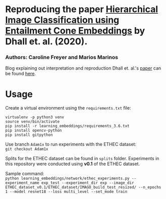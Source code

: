 # Reproducing the paper [Hierarchical Image Classification using Entailment Cone Embeddings](https://ankitdhall.github.io/project/learning-representations-for-images-with-hierarchical-labels/) by Dhall et. al. (2020). 

### Authors: Caroline Freyer and Marios Marinos

Blog explaining out interpretation and reproduction Dhall et. al.'s [paper](https://ankitdhall.github.io/project/learning-representations-for-images-with-hierarchical-labels/) can be found [here](https://carolinefreyer.medium.com/entailment-cones-for-better-hierarchical-image-classifier-95973a18a0e1). 

# Usage
Create a virtual environment using the `requirements.txt` file:
```
virtualenv -p python3 venv
source venv/bin/activate
pip install -r learning_embeddings/requirements_3.6.txt
pip install opencv-python
pip install gitpython
```  

Use branch `Adam1x` to run experiments with the ETHEC dataset:  
`git checkout Adam1x`  

Splits for the ETHEC dataset can be found in `splits` folder. Experiments in this repository were conducted using **v0.1** of the ETHEC dataset.  

Sample command:  
`python learning_embeddings/network/ethec_experiments.py --experiment_name exp_test --experiment_dir exp --image_dir ETHEC_dataset_v0.1/ETHEC_dataset/IMAGO_build_test_resized/ --n_epochs 1 --model resnet18 --loss multi_level --set_mode train`
